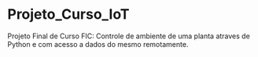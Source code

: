 # Projeto_Curso_IoT
Projeto Final de Curso FIC: Controle de ambiente de uma planta atraves de Python e com acesso a dados do mesmo remotamente.
